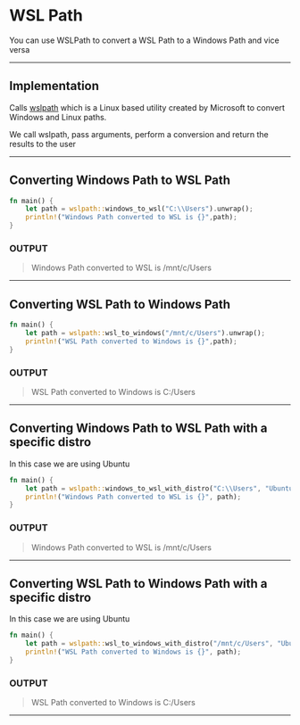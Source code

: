 # WSL Path

You can use WSLPath to convert a WSL Path to a Windows Path and vice versa

---

## Implementation

Calls [wslpath](https://github.com/MicrosoftDocs/WSL/releases/tag/17046) which is a Linux based utility created by Microsoft to convert Windows and Linux paths.

We call wslpath, pass arguments, perform a conversion and return the results to the user

---

## Converting Windows Path to WSL Path

```rust
fn main() {
	let path = wslpath::windows_to_wsl("C:\\Users").unwrap();
	println!("Windows Path converted to WSL is {}",path);
}
```
### OUTPUT
> Windows Path converted to WSL is /mnt/c/Users

----

## Converting WSL Path to Windows Path

```rust
fn main() {
	let path = wslpath::wsl_to_windows("/mnt/c/Users").unwrap();
	println!("WSL Path converted to Windows is {}",path);
}
```
### OUTPUT
> WSL Path converted to Windows is C:/Users

----

## Converting Windows Path to WSL Path with a specific distro

In this case we are using Ubuntu

```rust
fn main() {
    let path = wslpath::windows_to_wsl_with_distro("C:\\Users", "Ubuntu".to_string()).unwrap();
    println!("Windows Path converted to WSL is {}", path);
}
```
### OUTPUT
> Windows Path converted to WSL is /mnt/c/Users

----

## Converting WSL Path to Windows Path with a specific distro

In this case we are using Ubuntu

```rust
fn main() {
    let path = wslpath::wsl_to_windows_with_distro("/mnt/c/Users", "Ubuntu".to_string()).unwrap();
    println!("WSL Path converted to Windows is {}", path);
}
```
### OUTPUT
> WSL Path converted to Windows is C:/Users

----
